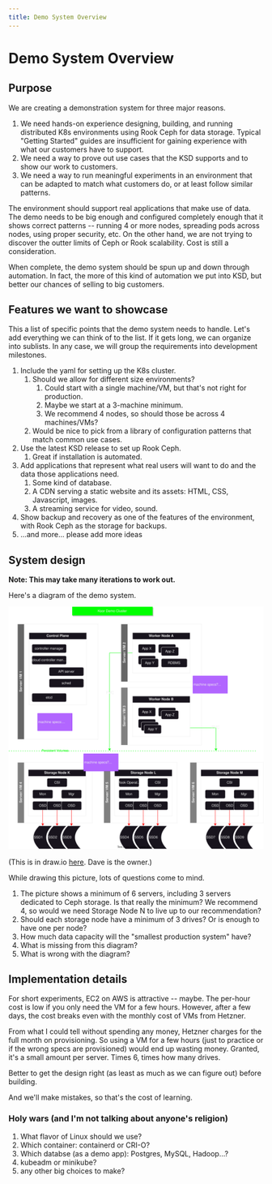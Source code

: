 ```yaml
---
title: Demo System Overview
---
```


# Demo System Overview

## Purpose

We are creating a demonstration system for three major reasons.

1. We need hands-on experience designing, building, and running distributed K8s environments using Rook Ceph for data storage. Typical "Getting Started" guides are insufficient for gaining experience with what our customers have to support.
2. We need a way to prove out use cases that the KSD supports and to show our work to customers.
3. We need a way to run meaningful experiments in an environment that can be adapted to match what customers do, or at least follow similar patterns.

The environment should support real applications that make use of data. The demo needs to be big enough and configured completely enough that it shows correct patterns -- running 4 or more nodes, spreading pods across nodes, using proper security, etc. On the other hand, we are not trying to discover the outter limits of Ceph or Rook scalability. Cost is still a consideration.

When complete, the demo system should be spun up and down through automation. In fact, the more of this kind of automation we put into KSD, but better our chances of selling to big customers.


## Features we want to showcase

This a list of specific points that the demo system needs to handle. Let's add everything we can think of to the list. If it gets long, we can organize into sublists. In any case, we will group the requirements into development milestones.

1. Include the yaml for setting up the K8s cluster.
   1. Should we allow for different size environments?
      1. Could start with a single machine/VM, but that's not right for production. 
      2. Maybe we start at a 3-machine minimum. 
      3. We recommend 4 nodes, so should those be across 4 machines/VMs?
   2. Would be nice to pick from a library of configuration patterns that match common use cases.
2. Use the latest KSD release to set up Rook Ceph.
   1. Great if installation is automated.
3. Add applications that represent what real users will want to do and the data those applications need.
   1. Some kind of database.
   2. A CDN serving a static website and its assets: HTML, CSS, Javascript, images.
   3. A streaming service for video, sound.
4. Show backup and recovery as one of the features of the environment, with Rook Ceph as the storage for backups.
5. ...and more... please add more ideas


## System design

**Note: This may take many iterations to work out.**

Here's a diagram of the demo system.

![Demo System Design](demo-system-design.drawio.svg)

(This is in draw.io [here](https://app.diagrams.net/#G1Es8ikJ0fN7b4BJiUpxWnaxQPSSkZK5Mg). Dave is the owner.)

While drawing this picture, lots of questions come to mind.

1. The picture shows a minimum of 6 servers, including 3 servers dedicated to Ceph storage. Is that really the minimum? We recommend 4, so would we need Storage Node N to live up to our recommendation?
2. Should each storage node have a minimum of 3 drives? Or is enough to have one per node?
3. How much data capacity will the "smallest production system" have?
4. What is missing from this diagram?
5. What is wrong with the diagram?

## Implementation details

For short experiments, EC2 on AWS is attractive -- maybe. The per-hour cost is low if you only need the VM for a few hours. However, after a few days, the cost breaks even with the monthly cost of VMs from Hetzner.

From what I could tell without spending any money, Hetzner charges for the full month on provisioning. So using a VM for a few hours (just to practice or if the wrong specs are provisioned) would end up wasting money. Granted, it's a small amount per server. Times 6, times how many drives.

Better to get the design right (as least as much as we can figure out) before building.

And we'll make mistakes, so that's the cost of learning.

### Holy wars (and I'm not talking about anyone's religion)

1. What flavor of Linux should we use?
2. Which container: containerd or CRI-O?
3. Which databse (as a demo app): Postgres, MySQL, Hadoop...?
4. kubeadm or minikube?
5. any other big choices to make?


